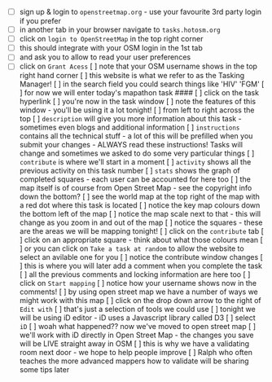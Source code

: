 - [ ] sign up & login to `openstreetmap.org` - use your favourite 3rd party login if you prefer
- [ ] in another tab in your browser navigate to `tasks.hotosm.org`
- [ ] click on `login to OpenStreetMap` in the top right corner
- [ ] this should integrate with your OSM login in the 1st tab
- [ ] and ask you to allow to read your user preferences
- [ ] click on `Grant Acess`
[ ] note that your OSM username shows in the top right hand corner
[ ] this website is what we refer to as the Tasking Manager!
[ ] in the search field you could search things like 'HIV' 'FGM'
[ ] for now we will enter today's mapathon task ####
[ ] click on the task hyperlink
[ ] you're now in the task window
[ ] note the features of this window - you'll be using it a lot tonight!
[ ] from left to right across the top
[ ] `description` will give you more information about this task - sometimes even blogs and additional information
[ ] `instructions` contains all the technical stuff - a lot of this will be prefilled when you submit your changes - ALWAYS read these instructions! Tasks will change and sometimes we asked to do some very particular things
[ ] `contribute` is where we'll start in a moment
[ ] `activity` shows all the previous activity on this task number
[ ] `stats` shows the graph of completed squares - each user can be accounted for here too
[ ] the map itself is of course from Open Street Map - see the copyright info down the bottom?
[ ] see the world map at the top right of the map with a red dot where this task is located
[ ] notice the key map colours down the bottom left of the map
[ ] notice the map scale next to that - this will change as you zoom in and out of the map
[ ] notice the squares - these are the areas we will be mapping tonight!
[ ] click on the `contribute` tab
[ ] click on an appropriate square - think about what those colours mean
[ ] or you can click on `Take a task at random` to allow the website to select an avilable one for you
[ ] notice the contribute window changes
[ ] this is where you will later add a comment when you complete the task
[ ] all the previous comments and locking information are here too
[ ] click on `Start mapping`
[ ] notice how your username shows now in the comments!
[ ] by using open street map we have a number of ways we might work with this map
[ ] click on the drop down arrow to the right of `Edit with`
[ ] that's just a selection of tools we could use
[ ] tonight we will be using iD editor - iD uses a Javascript library called D3
[ ] select `iD`
[ ] woah what happened?? now we've moved to open street map
[ ] we'll work with iD directly in Open Street Map - the changes you save will be LIVE straight away in OSM
[ ] this is why we have a validating room next door - we hope to help people improve
[ ] Ralph who often teaches the more advanced mappers how to validate will be sharing some tips later
